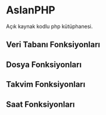 # AslanPHP
Açık kaynak kodlu php kütüphanesi.

## Veri Tabanı Fonksiyonları
## Dosya Fonksiyonları
## Takvim Fonksiyonları
## Saat Fonksiyonları
